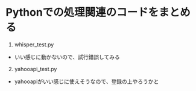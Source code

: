 # Pythonでの処理関連のコードをまとめる

1. whisper_test.py
  - いい感じに動かないので、試行錯誤してみる


2. yahooapi_test.py
  - yahooapiがいい感じに使えそうなので、登録の上やろうかと
